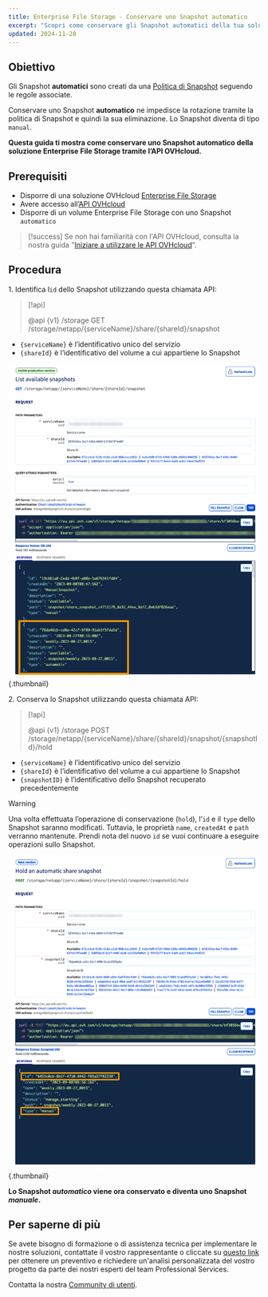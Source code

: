 ```yaml
---
title: Enterprise File Storage - Conservare uno Snapshot automatico
excerpt: "Scopri come conservare gli Snapshot automatici della tua soluzione Enterprise File Storage utilizzando l’API OVHcloud"
updated: 2024-11-28
---
```


## Obiettivo

Gli Snapshot **automatici** sono creati da una [Politica di Snapshot](/pages/storage_and_backup/file_storage/enterprise_file_storage/netapp_snapshot_policy) seguendo le regole associate.

Conservare uno Snapshot **automatico** ne impedisce la rotazione tramite la politica di Snapshot e quindi la sua eliminazione. Lo Snapshot diventa di tipo `manual`.

**Questa guida ti mostra come conservare uno Snapshot automatico della soluzione Enterprise File Storage tramite l’API OVHcloud.**

## Prerequisiti

- Disporre di una soluzione OVHcloud [Enterprise File Storage](/links/storage/enterprise-file-storage)
- Avere accesso all’[API OVHcloud](/links/api)
- Disporre di un volume Enterprise File Storage con uno Snapshot `automatico`

> [!success]
> Se non hai familiarità con l'API OVHcloud, consulta la nostra guida "[Iniziare a utilizzare le API OVHcloud](/pages/manage_and_operate/api/first-steps)".

## Procedura

1\. Identifica l`id` dello Snapshot utilizzando questa chiamata API:

> [!api]
>
> @api {v1} /storage GET /storage/netapp/{serviceName}/share/{shareId}/snapshot
>

- `{serviceName}` è l’identificativo unico del servizio
- `{shareId}` è l’identificativo del volume a cui appartiene lo Snapshot

![HoldSnapshot](images/hold_snapshot_step_1.png){.thumbnail}

2\. Conserva lo Snapshot utilizzando questa chiamata API:

> [!api]
>
> @api {v1} /storage POST /storage/netapp/{serviceName}/share/{shareId}/snapshot/{snapshotId}/hold

- `{serviceName}` è l’identificativo unico del servizio
- `{shareId}` è l’identificativo del volume a cui appartiene lo Snapshot
- `{snapshotID}` è l’identificativo dello Snapshot recuperato precedentemente

> [!warning]
>
> Una volta effettuata l’operazione di conservazione (`hold`), l’`id` e il `type` dello Snapshot saranno modificati. Tuttavia, le proprietà `name`, `createdAt` e `path` verranno mantenute.
> Prendi nota del nuovo `id` se vuoi continuare a eseguire operazioni sullo Snapshot.

![RevertSnapshot](images/hold_snapshot_step_2.png){.thumbnail}

**Lo Snapshot *automatico* viene ora conservato e diventa uno Snapshot *manuale*.**

## Per saperne di più

Se avete bisogno di formazione o di assistenza tecnica per implementare le nostre soluzioni, contattate il vostro rappresentante o cliccate su [questo link](/links/professional-services) per ottenere un preventivo e richiedere un'analisi personalizzata del vostro progetto da parte dei nostri esperti del team Professional Services.

Contatta la nostra [Community di utenti](/links/community).